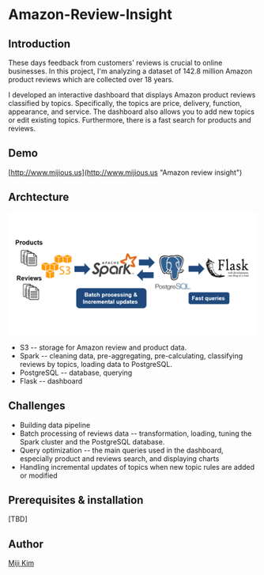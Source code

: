 # Amazon-Review-Insight

## Introduction
These days feedback from customers' reviews is crucial to online businesses. In this project, I'm analyzing a dataset of 142.8 million Amazon product reviews which are collected over 18 years.

I developed an interactive dashboard that displays Amazon product reviews classified by topics. Specifically, the topics are price, delivery, function, appearance, and service. The dashboard also allows you to add new topics or edit existing topics. Furthermore, there is a fast search for products and reviews.

## Demo
[http://www.mijious.us](http://www.mijious.us "Amazon review insight")

## Archtecture
![alt text](https://github.com/itrustyou777/Amazon-Review-Insight/blob/master/data-pipeline.png "DataPipeLine")

* S3 -- storage for Amazon review and product data.
* Spark -- cleaning data, pre-aggregating, pre-calculating, classifying reviews by topics, loading data to PostgreSQL.
* PostgreSQL -- database, querying
* Flask -- dashboard 

## Challenges

* Building data pipeline
* Batch processing of reviews data -- transformation, loading, tuning the Spark cluster and the PostgreSQL database.  
* Query optimization -- the main queries used in the dashboard, especially product and reviews search, and displaying charts
* Handling incremental updates of topics when new topic rules are added or modified

## Prerequisites & installation
[TBD]


## Author
[Miji Kim](https://www.linkedin.com/in/mijik/ "Miji's Linkedin")

